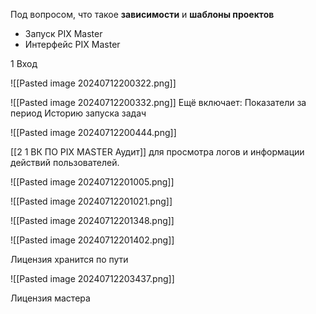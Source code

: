 
Под вопросом, что такое 
**зависимости** 
и 
**шаблоны проектов**


- Запуск PIX Master  
- Интерфейс PIX Master

1 Вход 



![[Pasted image 20240712200322.png]]


![[Pasted image 20240712200332.png]]
Ещё включает:
Показатели за период
Историю запуска задач

![[Pasted image 20240712200444.png]]

[[2 1 ВК ПО PIX MASTER Аудит]] для просмотра логов и информации действий пользователей.

![[Pasted image 20240712201005.png]]



![[Pasted image 20240712201021.png]]




![[Pasted image 20240712201348.png]]




![[Pasted image 20240712201402.png]]


Лицензия хранится по пути

![[Pasted image 20240712203437.png]]

Лицензия мастера


